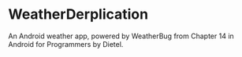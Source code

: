 WeatherDerplication
===================

An Android weather app, powered by WeatherBug from Chapter 14 in Android for Programmers by Dietel.
